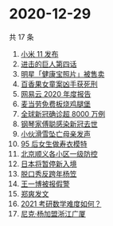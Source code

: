 # 2020-12-29

共 17 条

<!-- BEGIN ZHIHUSEARCH -->
<!-- 最后更新时间 Tue Dec 29 2020 20:11:36 GMT+0800 (CST) -->
1. [小米 11 发布](https://www.zhihu.com/search?q=小米11)
1. [进击的巨人第四话](https://www.zhihu.com/search?q=进击的巨人)
1. [明星「健康宝照片」被售卖](https://www.zhihu.com/search?q=健康宝明星)
1. [百香果女童案凶手获死刑](https://www.zhihu.com/search?q=百香果女童)
1. [网易云 2020 年度报告](https://www.zhihu.com/search?q=网易云)
1. [麦当劳免费板烧鸡腿堡](https://www.zhihu.com/search?q=麦当劳)
1. [全球新冠确诊超 8000 万例](https://www.zhihu.com/search?q=全球新冠确诊)
1. [钢琴家傅聪感染新冠去世](https://www.zhihu.com/search?q=傅聪去世)
1. [小伙滑雪坠亡母亲发声](https://www.zhihu.com/search?q=滑雪坠亡)
1. [95 后女生做寿衣模特](https://www.zhihu.com/search?q=寿衣模特)
1. [北京顺义各小区一级防控](https://www.zhihu.com/search?q=北京顺义)
1. [日本将暂停新入境](https://www.zhihu.com/search?q=日本)
1. [脱口秀反跨年杨笠](https://www.zhihu.com/search?q=杨笠)
1. [王一博被报假警](https://www.zhihu.com/search?q=王一博)
1. [郑爽发文](https://www.zhihu.com/search?q=郑爽)
1. [2021 考研数学难度如何？](https://www.zhihu.com/search?q=考研数学)
1. [尼克·杨加盟浙江广厦](https://www.zhihu.com/search?q=尼克杨)
<!-- END ZHIHUSEARCH -->
